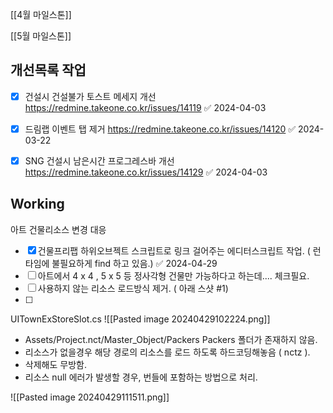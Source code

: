


[[4월 마일스톤]]

[[5월 마일스톤]]



## 개선목록 작업
- [x] 건설시 건설불가 토스트 메세지 개선 https://redmine.takeone.co.kr/issues/14119 ✅ 2024-04-03
- [x] 드림랩 이벤트 탭 제거 https://redmine.takeone.co.kr/issues/14120 ✅ 2024-03-22
- [x] SNG 건설시 남은시간 프로그레스바 개선 https://redmine.takeone.co.kr/issues/14129 ✅ 2024-04-03





## Working 


아트 건물리소스 변경 대응

- [x] 건물프리팹 하위오브젝트 스크립트로 링크 걸어주는 에디터스크립트 작업. ( 런타임에 불필요하게 find 하고 있음.) ✅ 2024-04-29
- [ ] 아트에서 4 x 4 , 5 x 5  등 정사각형 건물만 가능하다고 하는데.... 체크필요.
- [ ] 사용하지 않는 리소스 로드방식 제거. ( 아래 스샷 #1)
- [ ] 











UITownExStoreSlot.cs
![[Pasted image 20240429102224.png]]

- Assets/Project.nct/Master_Object/Packers  Packers 폴더가 존재하지 않음.
- 리소스가 없을경우 해당 경로의 리소스를 로드 하도록 하드코딩해놓음 ( nctz ).
- 삭제해도 무방함. 
- 리소스 null 에러가 발생할 경우, 번들에 포함하는 방법으로 처리.

![[Pasted image 20240429111511.png]]